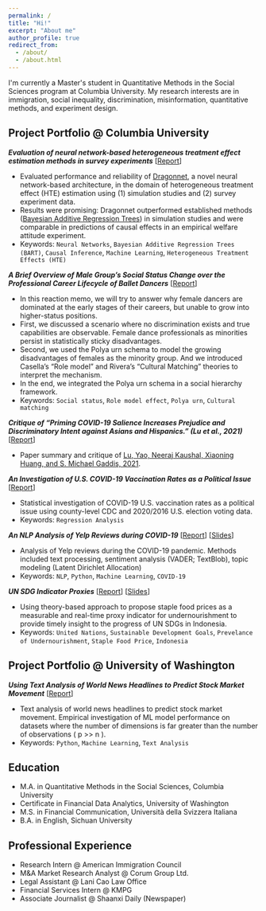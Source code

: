 ```yaml
---
permalink: /
title: "Hi!"
excerpt: "About me"
author_profile: true
redirect_from: 
  - /about/
  - /about.html
---
```




I'm currently a Master's student in Quantitative Methods in the Social Sciences program at Columbia University. My research interests are in immigration, social inequality, discrimination, misinformation, quantitative methods, and experiment design.

## Project Portfolio @ Columbia University

***Evaluation of neural network-based heterogeneous treatment effect estimation methods in survey experiments*** \[[Report](https://github.com/DuYanji/dragonnet-performance-evaluation/raw/main/Evaluation%20of%20neural%20network-based%20heterogeneous%20treatment%20effect%20estimation%20methods%20in%20survey%20experiments.pdf)\]
* Evaluated performance and reliability of [Dragonnet](https://arxiv.org/abs/1906.02120), a novel neural network-based architecture, in the domain of heterogeneous treatment effect (HTE) estimation using (1) simulation studies and (2) survey experiment data. 
* Results were promising: Dragonnet outperformed established methods ([Bayesian Additive Regression Trees](http://www.donaldgreen.com/wp-content/uploads/2015/09/BART-Green-Kern-POQ-2012.pdf)) in simulation studies and were comparable in predictions of causal effects in an empirical welfare attitude experiment.
* Keywords: `Neural Networks`, `Bayesian Additive Regression Trees (BART)`, `Causal Inference`, `Machine Learning`, `Heterogeneous Treatment Effects (HTE)`

***A Brief Overview of Male Group’s Social Status Change over the Professional Career Lifecycle of Ballet Dancers*** \[[Report](https://github.com/DuYanji/reactions-critiques/blob/main/YanjiDu_Male%20Group%20Ballet%20Dancer%20Social%20Status%20Change.pdf)\]
* In this reaction memo, we will try to answer why female dancers are dominated at the early stages of their careers, but unable to grow into higher-status
positions. 
* First, we discussed a scenario where no discrimination exists and true capabilities are observable. Female dance professionals as minorities persist in
statistically sticky disadvantages. 
* Second, we used the Polya urn schema to model the growing disadvantages of females as the minority group. And we introduced Casella’s
“Role model” and Rivera’s “Cultural Matching” theories to interpret the mechanism. 
* In the end, we integrated the Polya urn schema in a social hierarchy framework.
* Keywords: `Social status`, `Role model effect`, `Polya urn`, `Cultural matching`

***Critique of “Priming COVID-19 Salience Increases Prejudice and Discriminatory Intent against Asians and Hispanics.” (Lu et al., 2021)*** \[[Report](https://github.com/DuYanji/reactions-critiques/blob/main/YanjiDu_Critique_Priming%20COVID-19%20Salience%20Increases%20Prejudice%20and%20Discriminatory%20Intent%20against%20Asians%20and%20Hispanics.pdf)\]
* Paper summary and critique of [Lu, Yao, Neeraj Kaushal, Xiaoning Huang, and S. Michael Gaddis, 2021](https://doi.org/10.1073/pnas.2105125118). 

***An Investigation of U.S. COVID-19 Vaccination Rates as a Political Issue*** \[[Report](https://github.com/DuYanji/covid-19-politics/raw/main/An%20Investigation%20of%20U.S.%20COVID-19%20Vaccination%20Rates%20as%20a%20Political%20Issue.pdf)\]
* Statistical investigation of COVID-19 U.S. vaccination rates as a political issue using county-level CDC and 2020/2016 U.S. election voting data.
* Keywords: `Regression Analysis`

***An NLP Analysis of Yelp Reviews during COVID-19*** \[[Report](https://github.com/DuYanji/duyanji.github.io/raw/master/files/GR5067_Group1_FinalReport.pdf)\] \[[Slides](https://github.com/DuYanji/duyanji.github.io/raw/master/files/GR5067_Group15_FinalSlides.pdf)\] 
* Analysis of Yelp reviews during the COVID-19 pandemic. Methods included text processing, sentiment analysis (VADER; TextBlob), topic modeling (Latent Dirichlet Allocation)
* Keywords: `NLP`, `Python`, `Machine Learning`, `COVID-19`

***UN SDG Indicator Proxies*** \[[Report](https://github.com/DuYanji/duyanji.github.io/raw/master/files/SDG_ProxyIndicators.Blog.docx.pdf)\] \[[Slides](https://github.com/DuYanji/duyanji.github.io/raw/master/files/UN%20SDG%20Indicator%20Proxies.pptx.pdf)\]
* Using theory-based approach to propose staple food prices as a measurable and real-time proxy indicator for undernourishment to  provide timely insight to the progress of UN SDGs in Indonesia.
* Keywords: `United Nations`, `Sustainable Development Goals`, `Prevelance of Undernourishment`, `Staple Food Price`, `Indonesia`

## Project Portfolio @ University of Washington

***Using Text Analysis of World News Headlines to Predict Stock Market Movement*** \[[Report](https://github.com/DuYanji/duyanji.github.io/raw/master/files/daily-news-stock-market-prediction.pdf)\] 
* Text analysis of world news headlines to predict stock market movement. Empirical investigation of ML model performance on datasets where the number of dimensions is far greater than the number of observations ( p >> n ). 
* Keywords: `Python`, `Machine Learning`, `Text Analysis`


## Education
* M.A. in Quantitative Methods in the Social Sciences, Columbia University
* Certificate in Financial Data Analytics, University of Washington
* M.S. in Financial Communication, Università della Svizzera Italiana 
* B.A. in English, Sichuan University


## Professional Experience
* Research Intern @ American Immigration Council
* M&A Market Research Analyst @ Corum Group Ltd. 
* Legal Assistant @ Lani Cao Law Office
* Financial Services Intern @ KMPG
* Associate Journalist @ Shaanxi Daily (Newspaper)




